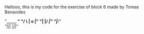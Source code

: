 Hellooo, this is my code for the exercise of block 6 made by Tomas Benavides 

  "_____     ____"
"/      \  |  o |"
"|        |/ ___\|" 
"|_________/"     
"|_|_| |_|_|"
